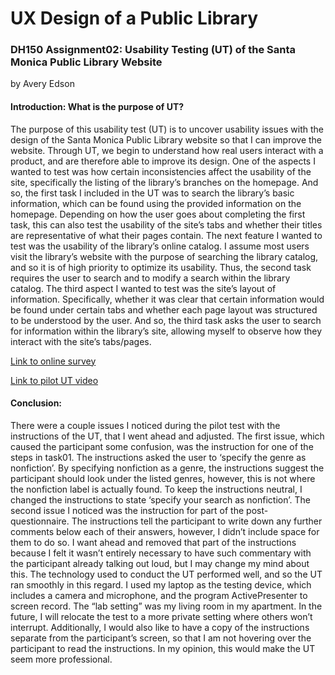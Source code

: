 # UX Design of a Public Library 

### DH150 Assignment02: Usability Testing (UT) of the Santa Monica Public Library Website 
by Avery Edson

#### Introduction: What is the purpose of UT?

The purpose of this usability test (UT) is to uncover usability issues with the design of the Santa Monica Public Library website so that I can improve the website. Through UT, we begin to understand how real users interact with a product, and are therefore able to improve its design. One of the aspects I wanted to test was how certain inconsistencies affect the usability of the site, specifically the listing of the library’s branches on the homepage. And so, the first task I included in the UT was to search the library’s basic information, which can be found using the provided information on the homepage. Depending on how the user goes about completing the first task, this can also test the usability of the site’s tabs and whether their titles are representative of what their pages contain. The next feature I wanted to test was the usability of the library’s online catalog. I assume most users visit the library’s website with the purpose of searching the library catalog, and so it is of high priority to optimize its usability. Thus, the second task requires the user to search and to modify a search within the library catalog. The third aspect I wanted to test was the site’s layout of information. Specifically, whether it was clear that certain information would be found under certain tabs and whether each page layout was structured to be understood by the user. And so, the third task asks the user to search for information within the library’s site, allowing myself to observe how they interact with the site’s tabs/pages.

[Link to online survey](https://forms.gle/shAwhGvCen2a42y77)

[Link to pilot UT video](https://drive.google.com/file/d/1nyb6Q5BHvOsodQlYyRkTni3IW98gtw9Q/view?usp=sharing)

#### Conclusion:

There were a couple issues I noticed during the pilot test with the instructions of the UT, that I went ahead and adjusted. The first issue, which caused the participant some confusion, was the instruction for one of the steps in task01. The instructions asked the user to ‘specify the genre as nonfiction’. By specifying nonfiction as a genre, the instructions suggest the participant should look under the listed genres, however, this is not where the nonfiction label is actually found. To keep the instructions neutral, I changed the instructions to state ‘specify your search as nonfiction’. The second issue I noticed was the instruction for part of the post-questionnaire. The instructions tell the participant to write down any further comments below each of their answers, however, I didn’t include space for them to do so. I want ahead and removed that part of the instructions because I felt it wasn’t entirely necessary to have such commentary with the participant already talking out loud, but I may change my mind about this. The technology used to conduct the UT performed well, and so the UT ran smoothly in this regard. I used my laptop as the testing device, which includes a camera and microphone, and the program ActivePresenter to screen record. The “lab setting” was my living room in my apartment. In the future, I will relocate the test to a more private setting where others won’t interrupt. Additionally, I would also like to have a copy of the instructions separate from the participant’s screen, so that I am not hovering over the participant to read the instructions. In my opinion, this would make the UT seem more professional.
